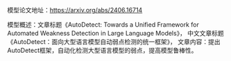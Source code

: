 模型论文地址：https://arxiv.org/abs/2406.16714

模型概述：文章标题《AutoDetect: Towards a Unified Framework for Automated Weakness Detection in Large Language Models》，
中文文章标题《AutoDetect：面向大型语言模型自动弱点检测的统一框架》，
文章内容：提出AutoDetect框架，自动化检测大型语言模型的弱点，提高模型鲁棒性。
